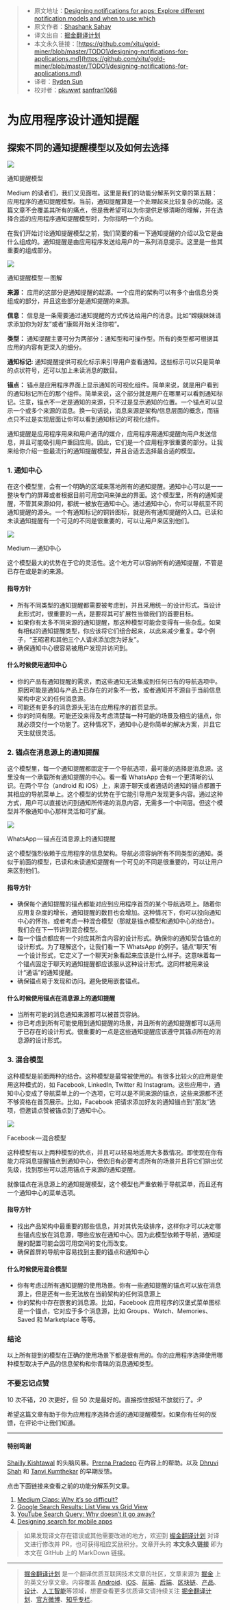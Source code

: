 > * 原文地址：[Designing notifications for apps: Explore different notification models and when to use which](https://medium.muz.li/designing-notifications-for-applications-3cad56fecf96)
> * 原文作者：[Shashank Sahay](https://medium.muz.li/@shashanksahay?source=post_header_lockup)
> * 译文出自：[掘金翻译计划](https://github.com/xitu/gold-miner)
> * 本文永久链接：[https://github.com/xitu/gold-miner/blob/master/TODO1/designing-notifications-for-applications.md](https://github.com/xitu/gold-miner/blob/master/TODO1/designing-notifications-for-applications.md)
> * 译者：[Ryden Sun](https://juejin.im/user/585b9407da2f6000657a5c0c/posts)
> * 校对者：[pkuwwt](https://github.com/pkuwwt) [sanfran1068](https://github.com/sanfran1068)

# 为应用程序设计通知提醒

## 探索不同的通知提醒模型以及如何去选择

![](https://cdn-images-1.medium.com/max/2000/1*iMPfw0qHQdgGzVdtAdJooQ.png)

通知提醒模型

Medium 的读者们，我们又见面啦。这里是我们的功能分解系列文章的第五期：应用程序的通知提醒模型。当前，通知提醒算是一个处理起来比较复杂的功能。这篇文章不会覆盖其所有的痛点，但是我希望可以为你提供足够清晰的理解，并在选择合适的应用程序通知提醒模型时，为你指明一个方向。

在我们开始讨论通知提醒模型之前，我们简要的看一下通知提醒的介绍以及它是由什么组成的。通知提醒是由应用程序发送给用户的一系列消息提示。这里是一些其重要的组成部分。

![](https://cdn-images-1.medium.com/max/2000/1*QbGBgcZWdNJ9C_VR6ORPxg.png)

通知提醒模型 — 图解

**来源：** 应用的这部分是通知提醒的起源。一个应用的架构可以有多个由信息分类组成的部分，并且这些部分是通知提醒的来源。

**信息：** 信息是一条需要通过通知提醒的方式传达给用户的消息。比如“嫦娥妹妹请求添加你为好友”或者“康熙开始关注你啦”。

**类型：** 通知提醒主要可分为两部分：通知型和可操作型。所有的类型都可根据其应用的内容有更深入的细分。

**通知标记:** 通知提醒提供可视化标示来引导用户查看通知。这些标示可以只是简单的点状符号，还可以加上未读消息的数目。

**锚点：** 锚点是应用程序界面上显示通知的可视化组件。简单来说，就是用户看到的通知标记所在的那个组件。简单来说，这个部分就是用户在哪里可以看到通知标记。注意，锚点不一定是通知的来源，只不过是显示通知的位置。一个锚点可以显示一个或多个来源的消息。换一句话说，消息来源是架构/信息层面的概念，而锚点只不过是实现层面让你可以看到通知标记的可视化组件。

通知提醒是应用程序用来和用户通讯的媒介，应用程序用通知提醒向用户发送信息，并且可能吸引用户重回应用。因此，它们是一个应用程序很重要的部分。让我来给你介绍一些最流行的通知提醒模型，并且合适去选择最合适的模型。

### 1. 通知中心

在这个模型里，会有一个明确的区域来落地所有的通知提醒。通知中心可以是一一整块专门的屏幕或者根据目前可用空间来弹出的界面。这个模型里，所有的通知提醒，不管其来源如何，都统一被放在通知中心。通过通知中心，你可以导航至不同通知提醒的源头。一个有通知标记的铜铃图标，就是所有通知提醒的入口。已读和未读通知提醒有一个可见的不同是很重要的，可以让用户来区别他们。

![](https://cdn-images-1.medium.com/max/2000/1*mFXz_7bAx1xn7_D2GhNP-Q.png)

Medium — 通知中心

这个模型最大的优势在于它的灵活性。这个地方可以容纳所有的通知提醒，不管是已存在或是新的来源。

#### 指导方针

*   所有不同类型的通知提醒都需要被考虑到，并且采用统一的设计形式。当设计此形式时，很重要的一点，是要将其可扩展性当做我们的首要目标。
*   如果你有太多不同来源的通知提醒，那这种模型可能会变得有一些杂乱。如果有相似的通知提醒类型，你应该将它们组合起来，以此来减少重复。举个例子，“王昭君和其他三个人请求添加您为好友”。
*   确保通知中心很容易被用户发现并访问到。

#### 什么时候使用通知中心

*   你的产品有通知提醒的需求，而这些通知无法集成到任何已有的导航选项中。原因可能是通知与产品上已存在的对象不一致，或者通知并不源自于当前信息架构中定义的任何消息源。
*   可能还有更多的消息源头无法在应用程序的首页显示。
*   你的时间有限。可能还没来得及考虑清楚每一种可能的场景及相应的锚点，你就必须交付一个功能了。这种情况下，通知中心是你简单的解决方案，并且它天生就很灵活。

### 2. 锚点在消息源上的通知提醒

这个模型里，每一个通知提醒都固定于一个导航选项，最可能的选择是消息源。这里没有一个承载所有通知提醒的中心。看一看 WhatsApp 会有一个更清晰的认识。在两个平台（android 和 iOS）上，来源于聊天或者通话的通知的锚点都置于其相应的导航菜单上。这个模型的优势在于它能引导用户发现更多内容。通过这种方式，用户可以直接访问到通知所传递的消息内容，无需多一个中间层。但这个模型并不像通知中心那样灵活和可扩展。

![](https://cdn-images-1.medium.com/max/2000/1*c2kNVbmXqVkyom8mHhPtsw.png)

WhatsApp — 锚点在消息源上的通知提醒

这个模型强烈依赖于应用程序的信息架构。导航必须容纳所有不同类型的通知。类似于前面的模型，已读和未读通知提醒有一个可见的不同是很重要的，可以让用户来区别他们。

#### 指导方针

*   确保每个通知提醒的锚点都能对应到应用程序首页的某个导航选项上。随着你应用复杂度的增长，通知提醒的数目也会增加。这种情况下，你可以投向通知中心的怀抱，或者考虑一种混合模型（那就是锚点模型和通知中心的结合）。我们会在下一节讲到混合模型。
*   每一个锚点都应有一个对应其所含内容的设计形式。确保你的通知契合锚点的设计形式。为了理解这个，让我们看一下 WhatsApp 的例子。锚点“聊天”有一个设计形式，它定义了一个聊天对象看起来应该是什么样子。这意味着每一个锚点固定于聊天的通知提醒都应该服从这种设计形式。这同样被用来设计“通话”的通知提醒。
*   确保锚点易于发现和访问。避免使用嵌套锚点。

#### 什么时候使用锚点在消息源上的通知提醒

*   当所有可能的消息通知来源都可以被首页容纳。
*   你已考虑到所有可能使用到通知提醒的场景，并且所有的通知提醒都可以适用于已存在的设计形式。很重要的一点是这些通知提醒应该遵守其锚点所在的消息源的设计形式。

### 3. 混合模型

这种模型是前面两种的结合。这种模型是最常被使用的。有很多比较火的应用是使用这种模式的，如 Facebook, LinkedIn, Twitter 和 Instagram。这些应用中，通知中心变成了导航菜单上的一个选项，它可以是不同来源的锚点，这些来源都不还不够资格在首页展示。比如，Facebook 把请求添加好友的通知锚点到“朋友”选项，但邀请点赞被锚点到了通知中心。

![](https://cdn-images-1.medium.com/max/2000/1*xQ8ULaQ6PFvPueFQOYxTpQ.png)

Facebook — 混合模型

这种模型有以上两种模型的优点，并且可以轻易地适用大多数情况。即使现在你有能力将消息提醒锚点到通知中心，但依旧有必要考虑所有的场景并且将它们排出优先级，找到那些可以适用锚点于来源的通知提醒。

就像锚点在消息源上的通知提醒模型，这个模型也严重依赖于导航菜单，而且还有一个通知中心的菜单选项。

#### 指导方针

*   找出产品架构中最重要的那些信息，并对其优先级排序，这样你才可以决定哪些锚点应放在消息源，哪些应放在通知中心。因为此模型依赖于导航，通知提醒的配置可能会因可用空间的变化而改变。
*   确保首屏的导航中容易找到主要的锚点和通知中心

#### 什么时候使用混合模型

*   你有考虑过所有通知提醒的使用场景。你有一些通知提醒的锚点可以放在消息源上，但是还有一些无法放在当前架构的任何消息源上
*   你的架构中存在嵌套的消息源。比如，Facebook 应用程序的汉堡式菜单图标是一个锚点，它对应于多个消息源，比如 Groups、Watch、Memories、Saved 和 Marketplace 等等。

### 结论

以上所有提到的模型在正确的使用场景下都是很有用的。你的应用程序选择使用哪种模型取决于产品的信息架构和你青睐的消息通知类型。

### 不要忘记点赞

10 次不错，20 次更好，但 50 次是最好的。直接按住按钮不放就行了。:P

希望这篇文章有助于你为应用程序选择合适的通知提醒模型。如果你有任何的反馈，在评论中让我们知道。

* * *

#### 特别鸣谢

[Shailly Kishtawal](https://medium.com/@shailly.kishtawal) 的头脑风暴。[Prerna Pradeep](https://www.linkedin.com/in/prernapradeep/) 在内容上的帮助。以及 [Dhruvi Shah](https://www.linkedin.com/in/dhruvishah394/) 和 [Tanvi Kumthekar](https://medium.com/@tanvikumthekar) 的早期反馈。

点击下面链接来查看之前的功能分解系列文章。

1.  [Medium Claps: Why it’s so difficult?](https://medium.muz.li/feature-breakdown-1-medium-claps-40fc7de4539b)
2.  [Google Search Results: List View vs Grid View](https://medium.muz.li/feature-breakdown-2-google-search-results-list-vs-grid-1f3f26d66656)
3.  [YouTube Search Query: Why doesn’t it go away?](https://medium.muz.li/feature-breakdown-3-youtube-search-query-web-25c6d318f6d)
4.  [Designing search for mobile apps](https://medium.muz.li/designing-search-for-mobile-apps-ab2593e9e413)

> 如果发现译文存在错误或其他需要改进的地方，欢迎到 [掘金翻译计划](https://github.com/xitu/gold-miner) 对译文进行修改并 PR，也可获得相应奖励积分。文章开头的 **本文永久链接** 即为本文在 GitHub 上的 MarkDown 链接。


---

> [掘金翻译计划](https://github.com/xitu/gold-miner) 是一个翻译优质互联网技术文章的社区，文章来源为 [掘金](https://juejin.im) 上的英文分享文章。内容覆盖 [Android](https://github.com/xitu/gold-miner#android)、[iOS](https://github.com/xitu/gold-miner#ios)、[前端](https://github.com/xitu/gold-miner#前端)、[后端](https://github.com/xitu/gold-miner#后端)、[区块链](https://github.com/xitu/gold-miner#区块链)、[产品](https://github.com/xitu/gold-miner#产品)、[设计](https://github.com/xitu/gold-miner#设计)、[人工智能](https://github.com/xitu/gold-miner#人工智能)等领域，想要查看更多优质译文请持续关注 [掘金翻译计划](https://github.com/xitu/gold-miner)、[官方微博](http://weibo.com/juejinfanyi)、[知乎专栏](https://zhuanlan.zhihu.com/juejinfanyi)。
